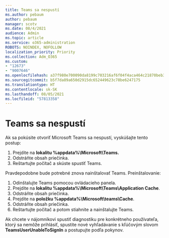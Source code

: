 ```yaml
---
title: Teams sa nespustí
ms.author: pebaum
author: pebaum
manager: scotv
ms.date: 08/4/2021
audience: Admin
ms.topic: article
ms.service: o365-administration
ROBOTS: NOINDEX, NOFOLLOW
localization_priority: Priority
ms.collection: Adm_O365
ms.custom:
- "12673"
- "9007646"
ms.openlocfilehash: a37f980e700090da8199c703216af6f04f4aca464c21870beb3e907dd7b2d491
ms.sourcegitcommit: b5f7da89a650d2915dc652449623c78be6247175
ms.translationtype: HT
ms.contentlocale: sk-SK
ms.lasthandoff: 08/05/2021
ms.locfileid: "57813358"
---
```

# <a name="teams-doesnt-launch"></a>Teams sa nespustí

Ak sa pokúsite otvoriť Microsoft Teams sa nespustí, vyskúšajte tento postup:

1. Prejdite na **lokalitu %appdata%\Microsoft\Teams.**
1. Odstráňte obsah priečinka.
1. Reštartujte počítač a skúste spustiť Teams.

Pravdepodobne bude potrebné znova nainštalovať Teams. Preinštalovanie:

1. Odinštalujte Teams pomocou ovládacieho panela.
1. Prejdite na **lokalitu %appdata%\Microsoft\Teams\Application Cache**.
1. Odstráňte obsah priečinka.
1. Prejdite na **položku %appdata%\Microsoft\teams\Cache**.
1. Odstráňte obsah priečinka.
1. Reštartujte počítač a potom stiahnite a nainštalujte Teams.

Ak chcete v nájomníkovi spustiť diagnostiku pre konkrétneho používateľa, ktorý sa nemôže prihlásiť, spustite nové vyhľadávanie s kľúčovým slovom **TeamsUserUnableToSignIn** a postupujte podľa pokynov.